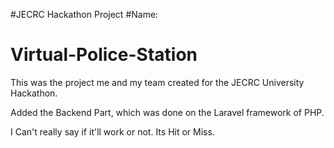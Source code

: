 #JECRC Hackathon Project
#Name: 
# Virtual-Police-Station

This was the project me and my team created for the JECRC University Hackathon.

Added the Backend Part, which was done on the Laravel framework of PHP.

I Can't really say if it'll work or not. Its Hit or Miss.
